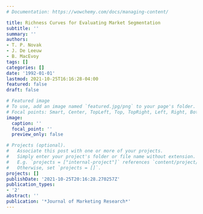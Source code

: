 ```yaml
---
# Documentation: https://wowchemy.com/docs/managing-content/

title: Richness Curves for Evaluating Market Segmentation
subtitle: ''
summary: ''
authors:
- T. P. Novak
- J. De Leeuw
- B. MacEvoy
tags: []
categories: []
date: '1992-01-01'
lastmod: 2021-10-25T16:16:28-04:00
featured: false
draft: false

# Featured image
# To use, add an image named `featured.jpg/png` to your page's folder.
# Focal points: Smart, Center, TopLeft, Top, TopRight, Left, Right, BottomLeft, Bottom, BottomRight.
image:
  caption: ''
  focal_point: ''
  preview_only: false

# Projects (optional).
#   Associate this post with one or more of your projects.
#   Simply enter your project's folder or file name without extension.
#   E.g. `projects = ["internal-project"]` references `content/project/deep-learning/index.md`.
#   Otherwise, set `projects = []`.
projects: []
publishDate: '2021-10-25T20:16:28.270257Z'
publication_types:
- '2'
abstract: ''
publication: '*Journal of Marketing Research*'
---
```

